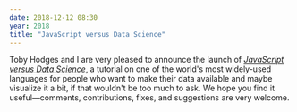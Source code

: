 ```yaml
---
date: 2018-12-12 08:30
year: 2018
title: "JavaScript versus Data Science"
---
```


Toby Hodges and I are very pleased to announce the launch of
*[JavaScript versus Data Science](https://software-tools-in-javascript.github.io/js-vs-ds/)*,
a tutorial on one of the world's most widely-used languages
for people who want to make their data available and maybe visualize it a bit,
if that wouldn't be too much to ask.
We hope you find it useful—comments, contributions, fixes, and suggestions are very welcome.

